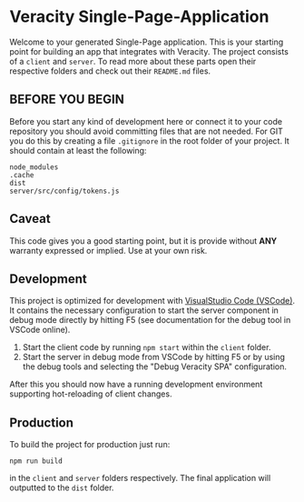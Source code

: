 # Veracity Single-Page-Application
Welcome to your generated Single-Page application. This is your starting point for building an app that integrates with Veracity. The project consists of a `client` and `server`. To read more about these parts open their respective folders and check out their `README.md` files.

## **BEFORE YOU BEGIN**
Before you start any kind of development here or connect it to your code repository you should avoid committing files that are not needed. For GIT you do this by creating a file `.gitignore` in the root folder of your project. It should contain at least the following:

```
node_modules
.cache
dist
server/src/config/tokens.js
```

## Caveat
This code gives you a good starting point, but it is provide without **ANY** warranty expressed or implied. Use at your own risk.

## Development
This project is optimized for development with [VisualStudio Code (VSCode)](https://code.visualstudio.com/). It contains the necessary configuration to start the server component in debug mode directly by hitting F5 (see documentation for the debug tool in VSCode online).

1. Start the client code by running `npm start` within the `client` folder.
2. Start the server in debug mode from VSCode by hitting F5 or by using the debug tools and selecting the "Debug Veracity SPA" configuration.

After this you should now have a running development environment supporting hot-reloading of client changes.

## Production
To build the project for production just run:
```
npm run build
```

in the `client` and `server` folders respectively. The final application will outputted to the `dist` folder.